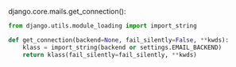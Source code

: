 django.core.mails.get_connection():

~~~py
from django.utils.module_loading import import_string

def get_connection(backend=None, fail_silently=False, **kwds):
    klass = import_string(backend or settings.EMAIL_BACKEND)
    return klass(fail_silently=fail_silently, **kwds)
~~~
